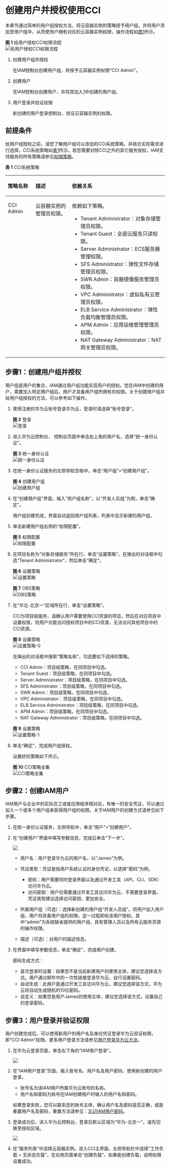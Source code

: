 # 创建用户并授权使用CCI<a name="cci_01_0072"></a>

本章节通过简单的用户组授权方法，将云容器实例的策略授予用户组，并将用户添加至用户组中，从而使用户拥有对应的云容器实例权限，操作流程如[图1](#fig673713328586)所示。

**图 1**  给用户授权CCI权限流程<a name="fig673713328586"></a>  
![](figures/给用户授权CCI权限流程.jpg "给用户授权CCI权限流程")

1.  <a name="li8135822590"></a>创建用户组并授权

    在IAM控制台创建用户组，并授予云容器实例权限“CCI Admin”。

2.  创建用户

    在IAM控制台创建用户，并将其加入[1](#li8135822590)中创建的用户组。

3.  用户登录并验证权限

    新创建的用户登录控制台，验证云容器实例的权限。


## 前提条件<a name="section1612122929"></a>

给用户组授权之前，请您了解用户组可以添加的CCI系统策略，并结合实际需求进行选择，CCI系统策略如[表1](#table6123192793918)所示。若您需要对除CCI之外的其它服务授权，IAM支持服务的所有策略请参见[权限策略](https://support.huaweicloud.com/usermanual-permissions/zh-cn_topic_0063498930.html)。

**表 1**  CCI系统策略

<a name="table6123192793918"></a>
<table><thead align="left"><tr id="zh-cn_topic_0167171797_row1346222921318"><th class="cellrowborder" valign="top" width="17.36826317368263%" id="mcps1.2.4.1.1"><p id="zh-cn_topic_0167171797_p246217292138"><a name="zh-cn_topic_0167171797_p246217292138"></a><a name="zh-cn_topic_0167171797_p246217292138"></a>策略名称</p>
</th>
<th class="cellrowborder" valign="top" width="22.847715228477153%" id="mcps1.2.4.1.2"><p id="zh-cn_topic_0167171797_p146292918139"><a name="zh-cn_topic_0167171797_p146292918139"></a><a name="zh-cn_topic_0167171797_p146292918139"></a>描述</p>
</th>
<th class="cellrowborder" valign="top" width="59.78402159784022%" id="mcps1.2.4.1.3"><p id="zh-cn_topic_0167171797_p446218291138"><a name="zh-cn_topic_0167171797_p446218291138"></a><a name="zh-cn_topic_0167171797_p446218291138"></a>依赖关系</p>
</th>
</tr>
</thead>
<tbody><tr id="zh-cn_topic_0167171797_row1462142915137"><td class="cellrowborder" valign="top" width="17.36826317368263%" headers="mcps1.2.4.1.1 "><p id="zh-cn_topic_0167171797_p1196518294159"><a name="zh-cn_topic_0167171797_p1196518294159"></a><a name="zh-cn_topic_0167171797_p1196518294159"></a>CCI Admin</p>
</td>
<td class="cellrowborder" valign="top" width="22.847715228477153%" headers="mcps1.2.4.1.2 "><p id="zh-cn_topic_0167171797_p0462172991319"><a name="zh-cn_topic_0167171797_p0462172991319"></a><a name="zh-cn_topic_0167171797_p0462172991319"></a>云容器实例的管理员权限。</p>
</td>
<td class="cellrowborder" valign="top" width="59.78402159784022%" headers="mcps1.2.4.1.3 "><p id="zh-cn_topic_0167171797_p446222915139"><a name="zh-cn_topic_0167171797_p446222915139"></a><a name="zh-cn_topic_0167171797_p446222915139"></a>依赖如下策略。</p>
<a name="zh-cn_topic_0167171797_ul14462202910137"></a><a name="zh-cn_topic_0167171797_ul14462202910137"></a><ul id="zh-cn_topic_0167171797_ul14462202910137"><li>Tenant Administrator：对象存储管理员权限。</li><li>Tenant Guest：全部云服务只读权限。</li><li>Server Administrator：ECS服务器管理权限。</li><li>SFS Administrator：弹性文件存储管理员权限。</li><li>SWR Admin：容器镜像服务管理员权限。</li><li>VPC Administrator：虚拟私有云管理员权限。</li><li>ELB Service Administrator：弹性负载均衡管理员权限。</li><li>APM Admin：应用运维管理管理员权限。</li><li>NAT Gateway Administrator：NAT网关管理员权限。</li></ul>
</td>
</tr>
</tbody>
</table>

## 步骤1：创建用户组并授权<a name="section11705979215"></a>

用户组是用户的集合，IAM通过用户组功能实现用户的授权。您在IAM中创建的用户，需要加入特定用户组后，用户才具备用户组所拥有的权限。关于创建用户组并给用户组授权的方法，可以参考如下操作。

1.  使用注册的华为云账号登录华为云，登录时请选择“账号登录”。

    **图 2**  登录<a name="fig1678295673515"></a>  
    ![](figures/登录.gif "登录")

2.  进入华为云控制台， 控制台页面中单击右上角的用户名，选择“统一身份认证”。

    **图 3**  统一身份认证<a name="fig12875101143613"></a>  
    ![](figures/统一身份认证.gif "统一身份认证")

3.  在统一身份认证服务的左侧导航空格中，单击“用户组”\>“创建用户组”。

    **图 4**  创建用户组<a name="fig1247792614360"></a>  
    ![](figures/创建用户组.png "创建用户组")

4.  在“创建用户组”界面，输入“用户组名称”，以“开发人员组”为例，单击“确定”。

    用户组创建完成，界面自动返回用户组列表，列表中显示新建的用户组。

5.  单击新建用户组右侧的“权限配置”。

    **图 5**  权限配置<a name="fig580512344366"></a>  
    ![](figures/权限配置.png "权限配置")

6.  在项目名称为“对象存储服务”所在行，单击“设置策略”，在弹出的对话框中勾选“Tenant Administrator“，然后单击“确定“。

    **图 6**  设置策略<a name="fig16802184216363"></a>  
    ![](figures/设置策略.png "设置策略")

    **图 7**  OBS策略<a name="fig19957828133814"></a>  
    ![](figures/OBS策略.png "OBS策略")

7.  在“华北-北京一“区域所在行，单击“设置策略”。

    CCI为项目级服务，请确认用户需要使用CCI资源的项目，然后在对应项目中设置权限，则用户仅能访问授权项目中的CCI资源，无法访问其他项目中的CCI资源。

    **图 8**  设置策略<a name="fig6251481382"></a>  
    ![](figures/设置策略-0.png "设置策略-0")

    在弹出的对话框中搜索“策略名称”，勾选要如下选择的策略。

    -   CCI Admin：项目级策略，在同项目中勾选。
    -   Tenant Guest：项目级策略，在同项目中勾选。
    -   Server Administrator：项目级策略，在同项目中勾选。
    -   SFS Administrator：项目级策略，在同项目中勾选。
    -   SWR Admin：项目级策略，在同项目中勾选。
    -   VPC Administrator：项目级策略，在同项目中勾选。
    -   ELB Service Administrator：项目级策略，在同项目中勾选。
    -   APM Admin：项目级策略，在同项目中勾选。
    -   NAT Gateway Administrator：项目级策略，在同项目中勾选。

    **图 9**  设置策略<a name="fig363114598382"></a>  
    ![](figures/设置策略-1.png "设置策略-1")

8.  单击“确定”，完成用户组授权。

    设置好的策略如下所示。

    **图 10**  CCI策略全集<a name="fig88851538174015"></a>  
    ![](figures/CCI策略全集.png "CCI策略全集")


## 步骤2：创建IAM用户<a name="section5914125313212"></a>

IAM用户与企业中的实际员工或是应用程序相对应，有唯一的安全凭证，可以通过加入一个或多个用户组来获得用户组的权限。关于IAM用户的创建方式请参见如下步骤。

1.  在统一身份认证服务，左侧导航中，单击“用户”\>“创建用户”。
2.  在“创建用户”界面中填写参数信息，完成后单击“下一步”。

    ![](figures/zh-cn_image_0167171581.gif)

    -   用户名：用户登录华为云的用户名，以“James”为例。
    -   凭证类型：凭证是指用户系统认证的身份凭证，以选择“密码”为例。
        -   密码：用户需要同时登录界面以及通过开发工具（API、CLI、SDK）访问华为云。
        -   访问密钥：用户仅需要通过开发工具访问华为云，不需要登录界面，凭证类型建议选择访问密钥，更加安全。

    -   所属用户组（可选）：选择新创建的用户组“开发人员组”。将用户加入用户组，用户将具备用户组的权限，这一过程即给该用户授权。其中“admin”为系统缺省提供的用户组，具有管理人员以及所有云服务资源的操作权限。
    -   描述（可选）：对用户的描述信息。

3.  在界面中填写参数信息，单击“确定”，完成用户创建。

    密码生成方式：

    -   首次登录时设置：如果您不是当前新建用户的使用主体，建议您选择该方式。用户通过邮件中的一次性链接登录华为云，自行设置密码。
    -   自动生成：此用户是通过开发工具访问华为云，建议您选择该方式，华为云将自动生成随机的10位密码。
    -   自定义：如果您是用户James的使用主体，建议您选择该方式，设置自己的登录密码。


## 步骤3：用户登录并验证权限<a name="section12483530738"></a>

用户创建完成后，可以使用新用户的用户名及身份凭证登录华为云验证权限，即“CCI Admin”权限。更多用户登录方法请参见[用户登录华为云方法](https://support.huaweicloud.com/qs-iam/iam_01_0031.html#section2)。

1.  在华为云登录页面，单击右下角的“IAM用户登录”。

    ![](figures/zh-cn_image_0167171583.gif)

2.  在“IAM用户登录”页面，输入账号名、用户名及用户密码，使用新创建的用户登录。

    -   账号名为该IAM用户所属华为云账号的名称。
    -   用户名和密码为账号在IAM创建用户时输入的用户名和密码。

    如果登录失败，您可以联系您的账号主体，确认用户名及密码是否正确，或是重置用户名及密码，重置方法请参见：[忘记IAM用户密码](https://support.huaweicloud.com/iam_faq/iam_01_0314.html#section1)。

3.  登录成功后，进入华为云控制台，登录后默认区域为“华为-北京一”，请先切换至授权区域。

    ![](figures/zh-cn_image_0167171557.gif)

4.  在“服务列表”中选择云容器实例，进入CCI主界面，左侧导航栏中选择“工作负载 \> 无状态负载“，在右侧页面单击“创建负载“，如果能创建负载，说明权限设置成功。

